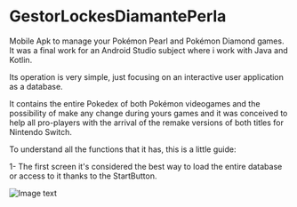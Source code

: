 # GestorLockesDiamantePerla
Mobile Apk to manage your Pokémon Pearl and Pokémon Diamond games. It was a final work for an Android Studio subject where i work with Java and Kotlin.

Its operation is very simple, just focusing on an interactive user application as a database.

It contains the entire Pokedex of both Pokémon videogames and the possibility of make any change during yours games and it was conceived to help all pro-players with the arrival of the remake versions of both titles for Nintendo Switch.

To understand all the functions that it has, this is a little guide:

1- The first screen it's considered the best way to load the entire database or access to it thanks to the StartButton.

![Image text](https://raw.githubusercontent.com/SergYeah55/GestorLockesDiamantePerla/master/IMAGES_README/IMG1.png)
